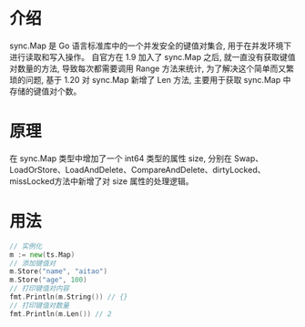 # 介绍
sync.Map 是 Go 语言标准库中的一个并发安全的键值对集合, 用于在并发环境下进行读取和写入操作。
自官方在 1.9 加入了 sync.Map 之后, 就一直没有获取键值对数量的方法, 导致每次都需要调用 Range 方法来统计, 为了解决这个简单而又繁琐的问题, 基于 1.20 对 sync.Map 新增了 Len 方法, 主要用于获取 sync.Map 中存储的键值对个数。

# 原理
在 sync.Map 类型中增加了一个 int64 类型的属性 size, 分别在 Swap、LoadOrStore、LoadAndDelete、CompareAndDelete、dirtyLocked、missLocked方法中新增了对 size 属性的处理逻辑。

# 用法
```go
// 实例化
m := new(ts.Map)
// 添加键值对
m.Store("name", "aitao")
m.Store("age", 100)
// 打印键值对内容
fmt.Println(m.String()) // {}
// 打印键值对数量
fmt.Println(m.Len()) // 2
```
